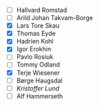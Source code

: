 - [ ] Hallvard Romstad
- [ ] Arild Johan Takvam-Borge
- [X] Lars Tore Skau
- [X] Thomas Eyde
- [X] Hadrien Kohl
- [X] Igor Erokhin
- [ ] Pavlo Rosiuk
- [ ] Tommy Odland
- [X] Terje Wiesener
- [ ] Børge Haugsdal
- [ ] _Kristoffer Lund_
- [ ] Alf Hammerseth
